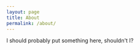 ```yaml
---
layout: page
title: About
permalink: /about/
---
```


I should probably put something here, shouldn't I?
